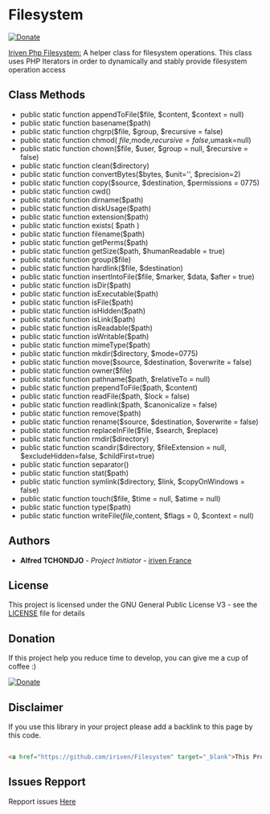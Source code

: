 # Filesystem
[![Donate](https://img.shields.io/badge/Donate-PayPal-green.svg)](https://www.paypal.com/cgi-bin/webscr?cmd=_s-xclick&hosted_button_id=XDCFPNTKUC4TU)

[Iriven Php Filesystem:](https://github.com/iriven/PhpLogger) A helper class for filesystem operations. This class uses PHP Iterators in order to dynamically and stably provide filesystem operation access


## Class Methods

* public static function appendToFile($file, $content, $context = null)
* public static function basename($path)
* public static function chgrp($file, $group, $recursive = false)
* public static function chmod( $file,$mode,$recursive=false,$umask=null)
* public static function chown($file, $user, $group = null, $recursive = false)
* public static function clean($directory)
* public static function convertBytes($bytes, $unit='', $precision=2)
* public static function copy($source, $destination, $permissions = 0775)
* public static function cwd()
* public static function dirname($path)
* public static function diskUsage($path)
* public static function extension($path)
* public static function exists( $path )
* public static function filename($path)
* public static function getPerms($path)
* public static function getSize($path, $humanReadable = true)
* public static function group($file)
* public static function hardlink($file, $destination)
* public static function insertIntoFile($file, $marker, $data, $after = true)
* public static function isDir($path)
* public static function isExecutable($path)
* public static function isFile($path)
* public static function isHidden($path)
* public static function isLink($path)
* public static function isReadable($path)
* public static function isWritable($path)
* public static function mimeType($path)
* public static function mkdir($directory, $mode=0775)
* public static function move($source, $destination, $overwrite = false)
* public static function owner($file)
* public static function pathname($path, $relativeTo = null)
* public static function prependToFile($path, $content)
* public static function readFile($path, $lock = false)
* public static function readlink($path, $canonicalize = false)
* public static function remove($path)
* public static function rename($source, $destination, $overwrite = false)
* public static function replaceInFile($file, $search, $replace)
* public static function rmdir($directory)
* public static function scandir($directory, $fileExtension = null, $excludeHidden=false, $childFirst=true)
* public static function separator()
* public static function stat($path)
* public static function symlink($directory, $link, $copyOnWindows = false)
* public static function touch($file, $time = null, $atime = null)
* public static function type($path)
* public static function writeFile($file,$content, $flags = 0, $context = null)

## Authors

* **Alfred TCHONDJO** - *Project Initiator* - [iriven France](https://www.facebook.com/Tchalf)

## License

This project is licensed under the GNU General Public License V3 - see the [LICENSE](LICENSE) file for details

## Donation

If this project help you reduce time to develop, you can give me a cup of coffee :)

[![Donate](https://img.shields.io/badge/Donate-PayPal-green.svg)](https://www.paypal.com/cgi-bin/webscr?cmd=_s-xclick&hosted_button_id=XDCFPNTKUC4TU)

## Disclaimer

If you use this library in your project please add a backlink to this page by this code.

```html

<a href="https://github.com/iriven/Filesystem" target="_blank">This Project Uses Alfred's TCHONDJO  Filesystem Library.</a>
```
## Issues Repport
Repport issues [Here](https://github.com/iriven/Filesystem/issues)
